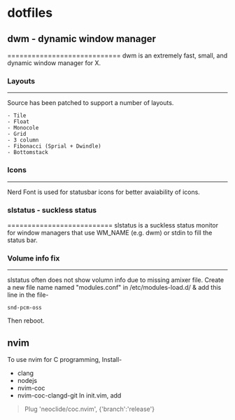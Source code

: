 # dotfiles

## dwm - dynamic window manager
============================
dwm is an extremely fast, small, and dynamic window manager for X.

### Layouts
-------
Source has been patched to support a number of layouts.

	- Tile
	- Float
	- Monocole
	- Grid
	- 3 column
	- Fibonacci (Sprial + Dwindle)
	- Bottomstack

### Icons
-----
Nerd Font is used for statusbar icons for better avaiability of icons.


### slstatus - suckless status
==========================
slstatus is a suckless status monitor for window managers that use WM_NAME
(e.g. dwm) or stdin to fill the status bar.

### Volume info fix
---------------
slstatus often does not show volumn info due to missing amixer file.
Create a new file name named "modules.conf" in /etc/modules-load.d/ & add this line in the file-

	snd-pcm-oss

Then reboot.

## nvim
To use nvim for C programming, Install-
- clang
- nodejs
- nvim-coc
- nvim-coc-clangd-git
In init.vim, add
> Plug 'neoclide/coc.nvim', {'branch':'release'}

